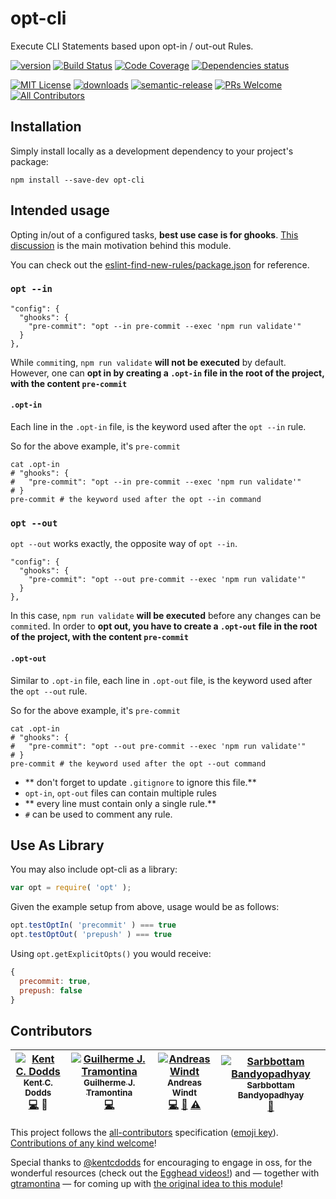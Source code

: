 # opt-cli
Execute CLI Statements based upon opt-in / out-out Rules.

[![version](https://img.shields.io/npm/v/opt-cli.svg?style=flat-square)](http://npm.im/opt-cli)
[![Build Status](https://img.shields.io/travis/ta2edchimp/opt-cli/master.svg?style=flat-square)](https://travis-ci.org/ta2edchimp/opt-cli)
[![Code Coverage](https://img.shields.io/codecov/c/github/ta2edchimp/opt-cli.svg?style=flat-square)](https://codecov.io/github/ta2edchimp/opt-cli)
[![Dependencies status](https://img.shields.io/david/ta2edchimp/opt-cli.svg?style=flat-square)](https://david-dm.org/ta2edchimp/opt-cli#info=dependencies)

[![MIT License](https://img.shields.io/npm/l/opt-cli.svg?style=flat-square)](http://opensource.org/licenses/MIT)
[![downloads](https://img.shields.io/npm/dm/opt-cli.svg?style=flat-square)](http://npm-stat.com/charts.html?package=opt-cli&from=2016-03-20)
[![semantic-release](https://img.shields.io/badge/%20%20%F0%9F%93%A6%F0%9F%9A%80-semantic--release-e10079.svg?style=flat-square)](https://github.com/semantic-release/semantic-release)
[![PRs Welcome](https://img.shields.io/badge/PRs-welcome-brightgreen.svg?style=flat-square)](http://makeapullrequest.com)
[![All Contributors](https://img.shields.io/badge/all_contributors-4-orange.svg?style=flat-square)](#contributors)

## Installation

Simply install locally as a development dependency to your project's package:

```
npm install --save-dev opt-cli
```

## Intended usage
Opting in/out of a configured tasks, **best use case is for ghooks**.
[This discussion](https://github.com/gtramontina/ghooks/issues/48#issuecomment-194002689) is the main motivation behind this module.

You can check out the [eslint-find-new-rules/package.json](https://github.com/kentcdodds/eslint-find-new-rules/blob/master/package.json#L67) for reference.

### `opt --in`

```
"config": {
  "ghooks": {
    "pre-commit": "opt --in pre-commit --exec 'npm run validate'"
  }
},
```

While `commit`ing, `npm run validate` **will not be executed** by default.
However, one can **opt in by creating a `.opt-in` file in the root of the project, with the content `pre-commit`**

#### `.opt-in`

Each line in the `.opt-in` file, is the keyword used after the `opt --in` rule.

So for the above example, it's `pre-commit`

```
cat .opt-in
# "ghooks": {
#   "pre-commit": "opt --in pre-commit --exec 'npm run validate'"
# }
pre-commit # the keyword used after the opt --in command
```

### `opt --out`

`opt --out` works exactly, the opposite way of `opt --in`.

```
"config": {
  "ghooks": {
    "pre-commit": "opt --out pre-commit --exec 'npm run validate'"
  }
},
```

In this case, `npm run validate` **will be executed** before any changes can be `commit`ed.
In order to **opt out, you have to create a `.opt-out` file in the root of the project, with the content `pre-commit`**

#### `.opt-out`

Similar to `.opt-in` file, each line in `.opt-out` file, is the keyword used after the `opt --out` rule.

So for the above example, it's `pre-commit`

```
cat .opt-in
# "ghooks": {
#   "pre-commit": "opt --out pre-commit --exec 'npm run validate'"
# }
pre-commit # the keyword used after the opt --out command
```

* ** don't forget to update `.gitignore` to ignore this file.**
* `opt-in`, `opt-out` files can contain multiple rules
* ** every line must contain only a single rule.**
* `#` can be used to comment any rule.

## Use As Library

You may also include opt-cli as a library:

```JavaScript
var opt = require( 'opt' );
```

Given the example setup from above, usage would be as follows:

```JavaScript
opt.testOptIn( 'precommit' ) === true
opt.testOptOut( 'prepush' ) === true
```

Using `opt.getExplicitOpts()` you would receive:

```JavaScript
{
  precommit: true,
  prepush: false
}
```

## Contributors

<!-- ALL-CONTRIBUTORS-LIST:START - Do not remove or modify this section -->
| [![Kent C. Dodds](https://avatars3.githubusercontent.com/u/1500684?v=3&s=100)<br /><sub>Kent C. Dodds</sub>](https://twitter.com/kentcdodds)<br />[💻](https://github.com/ta2edchimp/opt-cli/commits?author=kentcdodds) 👀 | [![Guilherme J. Tramontina](https://avatars2.githubusercontent.com/u/374635?v=3&s=100)<br /><sub>Guilherme J. Tramontina</sub>](https://github.com/gtramontina)<br />[💻](https://github.com/ta2edchimp/opt-cli/commits?author=gtramontina) | [![Andreas Windt](https://avatars1.githubusercontent.com/u/262436?v=3&s=100)<br /><sub>Andreas Windt</sub>](https://twitter.com/ta2edchimp)<br />[💻](https://github.com/ta2edchimp/opt-cli/commits?author=ta2edchimp) [📖](https://github.com/ta2edchimp/opt-cli/commits?author=ta2edchimp) [⚠️](https://github.com/ta2edchimp/opt-cli/commits?author=ta2edchimp) | [![Sarbbottam Bandyopadhyay](https://avatars1.githubusercontent.com/u/949380?v=3&s=100)<br /><sub>Sarbbottam Bandyopadhyay</sub>](https://twitter.com/sarbbottam)<br />[📖](https://github.com/ta2edchimp/opt-cli/commits?author=sarbbottam) |
| :---: | :---: | :---: | :---: |
<!-- ALL-CONTRIBUTORS-LIST:END -->

This project follows the [all-contributors](https://github.com/kentcdodds/all-contributors) specification ([emoji key](https://github.com/kentcdodds/all-contributors#emoji-key)).
[Contributions of any kind welcome](CONTRIBUTING.md)!

Special thanks to [@kentcdodds](https://github.com/kentcdodds) for encouraging to engage in oss, for the wonderful resources (check out the [Egghead videos!](https://egghead.io/series/how-to-write-an-open-source-javascript-library)) and — together with [gtramontina](https://github.com/gtramontina) — for coming up with [the original idea to this module](https://github.com/gtramontina/ghooks/issues/48#issuecomment-194002689)!
